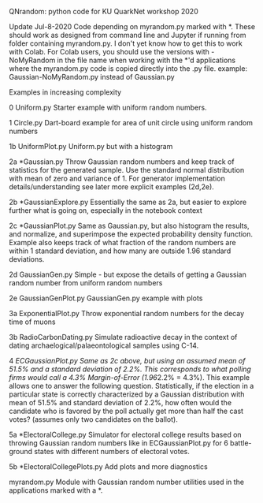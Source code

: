 QNrandom: python code for KU QuarkNet workshop 2020

Update Jul-8-2020
Code depending on myrandom.py marked with *. These should work as 
designed from command line and Jupyter if running from folder containing
myrandom.py. I don't yet know how to get this to work with Colab. 
For Colab users, you should use the versions with -NoMyRandom in the 
file name when working with the *'d applications where the myrandom.py 
code is copied directly into the .py file.
example: Gaussian-NoMyRandom.py instead of Gaussian.py

Examples in increasing complexity

0  Uniform.py
   Starter example with uniform random numbers.

1  Circle.py
   Dart-board example for area of unit circle using uniform random numbers

1b UniformPlot.py
   Uniform.py but with a histogram

2a *Gaussian.py
   Throw Gaussian random numbers and keep track of statistics for the 
   generated sample. Use the standard normal distribution with mean 
   of zero and variance of 1. For generator implementation 
   details/understanding see later more explicit examples (2d,2e).

2b *GaussianExplore.py
   Essentially the same as 2a, but easier to explore further 
   what is going on, especially in the notebook context

2c *GaussianPlot.py
   Same as Gaussian.py, but also histogram the results, and 
   normalize, and superimpose the expected probability density function.
   Example also keeps track of what fraction of the random numbers 
   are within 1 standard deviation, and how many are outside 1.96 standard 
   deviations.

2d GaussianGen.py
   Simple - but expose the details of getting a Gaussian random number 
   from uniform random numbers

2e GaussianGenPlot.py
   GaussianGen.py example with plots

3a ExponentialPlot.py
   Throw exponential random numbers for the decay time of muons

3b RadioCarbonDating.py
   Simulate radioactive decay in the context of dating 
   archaelogical/palaeontological samples using C-14.

4  *ECGaussianPlot.py
   Same as 2c above, but using an assumed mean of 51.5% and 
   a standard deviation of 2.2%. This corresponds to what polling firms 
   would call a 4.3% Margin-of-Error (1.96*2.2% = 4.3%).
   This example allows one to answer the following question. 
   Statistically, if the election in a particular state is correctly 
   characterized by a Gaussian distribution with mean of 51.5% and 
   standard deviation of 2.2%, how often would the candidate who is 
   favored by the poll actually get more than half the cast votes?
   (assumes only two candidates on the ballot).

5a *ElectoralCollege.py
   Simulator for electoral college results based on throwing Gaussian 
   random numbers like in ECGaussianPlot.py for 6 battle-ground states 
   with different numbers of electoral votes.

5b *ElectoralCollegePlots.py
   Add plots and more diagnostics

   myrandom.py
   Module with Gaussian random number utilities used in the applications 
   marked with a *.
